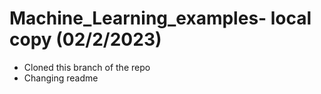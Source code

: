 # Machine_Learning_examples- local copy (02/2/2023)

- Cloned this branch of the repo
- Changing readme

